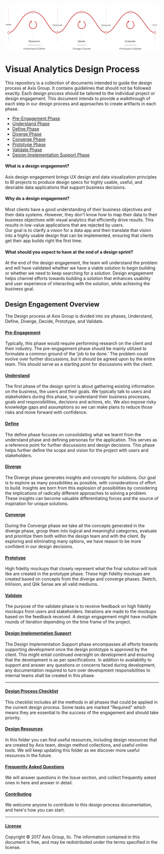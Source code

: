 ﻿ ![Design Engagement Phases](/images/phases.png?raw=true "Design Engagement Phases")

# Visual Analytics Design Process
This repository is a collection of documents intended to guide the design process at Axis Group. 
It contains guidelines that should not be followed exactly. 
Each design process should be tailored to the individual project or design engagement. 
This document intends to provide a walkthrough of each step in our design process and approaches to create artifacts in each phase.

* [Pre-Engagement Phase](0-Pre-Engagement)
* [Understand Phase](1-Understand)
* [Define Phase](2-Define)
* [Diverge Phase](3-Diverge)
* [Converge Phase](4-Converge)
* [Prototype Phase](5-Prototype)
* [Validate Phase](6-Validate)
* [Design Implementation Support Phase](7-Design-Implementation-Support)

#### What is a design engagement?
Axis design engagement brings UX design and data visualization principles to BI projects to produce design specs for highly usable, useful, and desirable data applications that support business decisions.

#### Why do a design engagement?
Most clients have a good understanding of their business objectives and their data systems. However, they don't know how to map their data to their business objectives with visual analytics that efficiently drive results. This results in low-value applications that are rejected by users.<br>
Our goal is to clarify a vision for a data app and then translate that vision into a highly usable design that can be implemented, ensuring that clients get their app builds right the first time.

#### What should you expect to have at the end of a design sprint?
At the end of the design engagement, the team will understand the problem and will have validated whether 
we have a viable solution to begin building or whether we need to keep searching for a solution. 
Design engagement helps channel efforts towards building a solution that enhances usability and 
user experience of interacting with the solution, while achieving the business goal. 

## Design Engagement Overview
The Design process at Axis Group is divided into six phases, 
Understand, Define, Diverge, Decide, Prototype, and Validate.

#### [Pre-Engagement](0-Pre-Engagement)
Typically, this phase would require performing research on the client and their industry. 
The pre-engagement phase should be mainly utilized to formulate a common ground of the ‘job to be done.’ 
The problem could evolve over further discussions, but it should be agreed upon by the entire team. 
This should serve as a starting point for discussions with the client. 

#### [Understand](1-Understand)
The first phase of the design sprint is about gathering existing information on the business, the users and their goals. We typically talk to users and stakeholders during this phase, to understand their business processes, goals and responsibilities, decisions and actions, etc. We also expose risky knowledge gaps and assumptions so we can make plans to reduce those risks and move forward with confidence.

#### [Define](2-Define)
The define phase focuses on consolidating what we learnt from the understand phase and defining personas for the application. This serves as a reference point for further discussions and design decisions. This phase helps further define the scope and vision for the project with users and stakeholders.

#### [Diverge](3-Diverge)
The Diverge phase generates insights and concepts for solutions. 
Our goal is to explore as many possibilities as possible, with considerations of effort to build. 
Insights are born from this explosion of possibilities by considering the implications 
of radically different approaches to solving a problem. 
These insights can become valuable differentiating forces and the source of inspiration for unique solutions.

#### [Converge](4-Converge)
During the Converge phase we take all the concepts generated in the diverge phase, group them into logical and meaningful categories, evaluate and prioritize them both within the design team and with the client.
By exploring and eliminating many options, we have reason to be more confident in our design decisions.

#### [Prototype](5-Prototype)
High fidelity mockups that closely represent what the final solution will look like are created in the prototype phase. 
These high fidelity mockups are created based on concepts from the diverge and converge phases. Sketch, InVision, and Qlik Sense are all valid mediums. 

#### [Validate](6-Validate)
The purpose of the validate phase is to receive feedback on high fidelity mockups from users and stakeholders. Iterations are made to the mockups based on the feedback received. A design engagement might have multiple rounds of iteration depending on the time frame of the project. 

#### [Design Implementation Support](7-Design-Implementation-Support)
The Design Implementation Support phase encompasses all efforts towards supporting development 
once the design prototype is approved by the client.
This might entail continued oversight on development and ensuring that the development is as per specifications.
In addition to availability to support and answer any questions or concerns faced during development, 
any documentation required to turn over development responsibilities to internal teams shall be created in this phase.
<br>

---

#### [Design Process Checklist](Design-Process-Checklist.md)
This checklist includes all the methods in all phases that could be applied in the current design process. Some tasks are marked "Required" which means they are essential to the success of the engagement and should take priority. 

#### [Design Resources](Resources)
In this folder you can find useful resources, including design resources that are created by Axis team, design method collections, and useful online tools. We will keep updating this folder as we discover more useful resources in the future. 

#### [Frequently Asked Questions](FAQ)
We will answer questions in the Issue section, and collect frequently asked ones in here and answer in detail.

#### [Contributing](CONTRIBUTING.md)
We welcome anyone to contribute to this design process documentation, and here's how you can start.

---

#### [License](/LICENSE.md)

Copyright © 2017 Axis Group, llc. The information contained in this document is free, and may be redistributed under the terms specified in the license.
